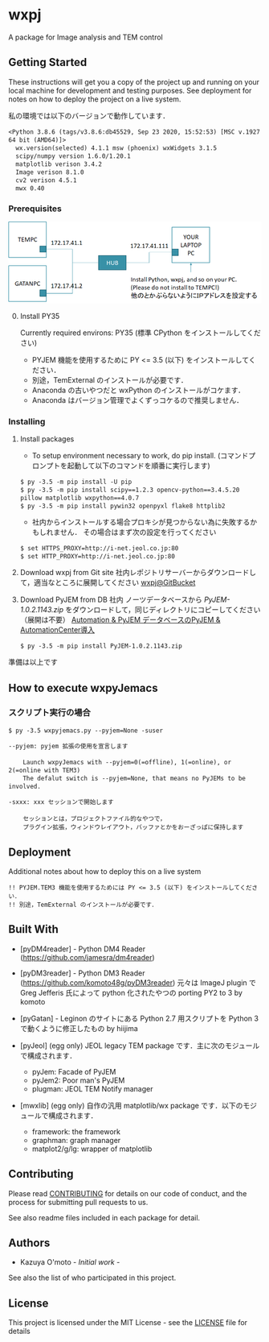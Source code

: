 # wxpj

A package for Image analysis and TEM control


## Getting Started

These instructions will get you a copy of the project up and running on your local machine for development and testing purposes. See deployment for notes on how to deploy the project on a live system.

私の環境では以下のバージョンで動作しています．
```
<Python 3.8.6 (tags/v3.8.6:db45529, Sep 23 2020, 15:52:53) [MSC v.1927 64 bit (AMD64)]>
  wx.version(selected) 4.1.1 msw (phoenix) wxWidgets 3.1.5
  scipy/numpy version 1.6.0/1.20.1
  matplotlib verison 3.4.2
  Image verison 8.1.0
  cv2 verison 4.5.1
  mwx 0.40
```
### Prerequisites

![setup](image/net.png)
<!--
<img src=image/net.png width=600>
-->

0. Install PY35

    Currently required environs: PY35
    (標準 CPython をインストールしてください)
    
    - PYJEM 機能を使用するために PY <= 3.5 (以下) をインストールしてください．
    - 別途，TemExternal のインストールが必要です．
    - Anaconda の古いやつだと wxPython のインストールがコケます．
    - Anaconda はバージョン管理でよくずっコケるので推奨しません．

### Installing

1. Install packages

    - To setup environment necessary to work, do pip install.
      (コマンドプロンプトを起動して以下のコマンドを順番に実行します)
    ```
    $ py -3.5 -m pip install -U pip
    $ py -3.5 -m pip install scipy==1.2.3 opencv-python==3.4.5.20 pillow matplotlib wxpython==4.0.7
    $ py -3.5 -m pip install pywin32 openpyxl flake8 httplib2
    ```
    - 社内からインストールする場合プロキシが見つからない為に失敗するかもしれません．
      その場合はまず次の設定を行ってください
    ```
    $ set HTTPS_PROXY=http://i-net.jeol.co.jp:80
    $ set HTTP_PROXY=http://i-net.jeol.co.jp:80
    ```

2. Download wxpj from Git site
    社内レポジトリサーバーからダウンロードして，適当なところに展開してください
    [wxpj@GitBucket](http://dl-box.jeol.co.jp/gitbucket/komoto/wxpj)

3. Download PyJEM from DB
    社内 ノーツデータベースから *PyJEM-1.0.2.1143.zip* をダウンロードして，同じディレクトリにコピーしてください（展開は不要）
    [Automation & PyJEM データベースのPyJEM & AutomationCenter導入](Notes://NotesOffice/4925805700077587/DD11EF58D84D230E4925646F003E2CF8/162DB45516A951F4492580570007AA5D)
    ```
    $ py -3.5 -m pip install PyJEM-1.0.2.1143.zip
    ```

準備は以上です


## How to execute wxpyJemacs

### スクリプト実行の場合
```
$ py -3.5 wxpyjemacs.py --pyjem=None -suser
```
    --pyjem: pyjem 拡張の使用を宣言します
    
        Launch wxpyJemacs with --pyjem=0(=offline), 1(=online), or 2(=online with TEM3)
        The defalut switch is --pyjem=None, that means no PyJEMs to be involved.
<!--
        ▲ TEM3:online を宣言しない場合，
        アプリケーション起動後に TEM3 を含むプラグインを組み込むことは一切できません
        
        ▲ TEM3:online を宣言した場合，
        DnD, CnP などの Windows shell ex はすべて使用不可になりますので注意してください．
-->
    -sxxx: xxx セッションで開始します
    
        セッションとは，プロジェクトファイル的なやつで，
        プラグイン拡張，ウィンドウレイアウト，バッファとかをおーざっぱに保持します

<!--
### バイナリ実行の場合
    *** 現在バイナリ版はリリースしていません***
    バイナリパッケージは実行に必要なランタイムをすべて含んでいますが，
    Windows 10 64bit (AMD64) 以外の OS では実行できません．
    (たぶん OpenCV の dll バージョンが合わないため)
-->


## Deployment

Additional notes about how to deploy this on a live system

    !! PYJEM.TEM3 機能を使用するためには PY <= 3.5 (以下) をインストールしてください．
    !! 別途，TemExternal のインストールが必要です．


## Built With

* [pyDM4reader] - Python DM4 Reader (https://github.com/jamesra/dm4reader)

* [pyDM3reader] - Python DM3 Reader (https://github.com/komoto48g/pyDM3reader)
    元々は ImageJ plugin で Greg Jefferis 氏によって python 化されたやつの porting PY2 to 3 by komoto

* [pyGatan] - Leginon のサイトにある Python 2.7 用スクリプトを Python 3 で動くように修正したもの
    by hiijima

* [pyJeol] (egg only) JEOL legacy TEM package です．主に次のモジュールで構成されます．
    - pyJem: Facade of PyJEM
    - pyJem2: Poor man's PyJEM
    - plugman: JEOL TEM Notify manager

* [mwxlib] (egg only) 自作の汎用 matplotlib/wx package です．以下のモジュールで構成されます．
    - framework: the framework
    - graphman: graph manager
    - matplot2/g/lg: wrapper of matplotlib


## Contributing

Please read [CONTRIBUTING](./CONTRIBUTING) for details on our code of conduct, and the process for submitting pull requests to us.

See also readme files included in each package for detail.


## Authors

* Kazuya O'moto - *Initial work* -

See also the list of who participated in this project.


## License

This project is licensed under the MIT License - see the [LICENSE](./LICENSE) file for details
